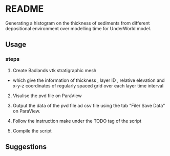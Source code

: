 # README #
Generating a histogram on the thickness of sediments from different depositional environment over modelling time for UnderWorld model.

## Usage ##
### steps ###

1. Create Badlands vtk stratigraphic mesh 
  * which give the information of thickness , layer ID , relative elevation and x-y-z coordinates of regularly spaced grid over each layer time interval 
  
2. Visulise the pvd file on ParaView

3. Output the data of the pvd file ad csv file using the tab "File/ Save Data" on ParaView.

4. Follow the instruction make under the TODO tag of the script

5. Compile the script



## Suggestions ##
